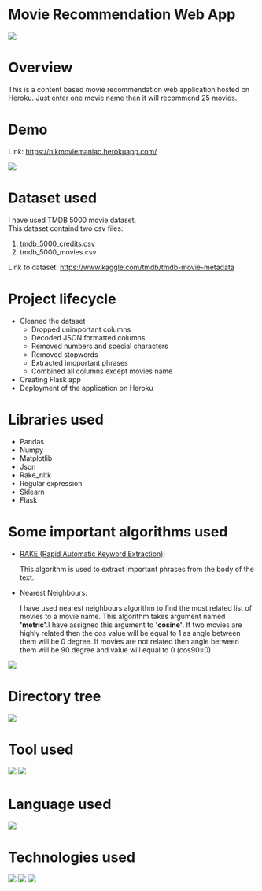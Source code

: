 # Movie Recommendation Web App
![](Images/movie.jpeg)
# Overview

This is a content based movie recommendation web application hosted on Heroku. Just enter one movie name then it will recommend 25 movies.

# Demo
Link: https://nikmoviemaniac.herokuapp.com/

![](Images/demo.png)

# Dataset used
I have used TMDB 5000 movie dataset.              
This dataset containd two csv files:
  1. tmdb_5000_credits.csv
  2. tmdb_5000_movies.csv

Link to dataset: https://www.kaggle.com/tmdb/tmdb-movie-metadata

# Project lifecycle
* Cleaned the dataset
  * Dropped unimportant columns
  * Decoded JSON formatted columns
  * Removed numbers and special characters
  * Removed stopwords
  * Extracted imoportant phrases
  * Combined all columns except movies name
* Creating Flask app
* Deployment of the application on Heroku

# Libraries used
* Pandas
* Numpy
* Matplotlib
* Json
* Rake_nltk
* Regular expression
* Sklearn
* Flask

# Some important algorithms used
* [RAKE (Rapid Automatic Keyword Extraction)](https://pypi.org/project/rake-nltk/):
  
  This algorithm is used to extract important phrases from the body of the text.
* Nearest Neighbours:
  
  I have used nearest neighbours algorithm to find the most related list of movies to a movie name. This algorithm takes argument named **'metric'**.I have assigned this argument to **'cosine'**. If two movies are highly related then the cos value will be equal to 1 as angle between them will be 0 degree. If movies are not related then angle between them will be 90 degree and value will equal to 0 (cos90=0).
  
  
  
  
![](Images/cosine.png)

# Directory tree
![](Images/directory.png)

# Tool used
![](Images/jupyter.png)  ![](Images/spyder.png)

# Language used
![](Images/python.jpeg)

# Technologies used
![](Images/flask.png) ![](Images/gunicorn.png) ![](Images/heroku.png)
